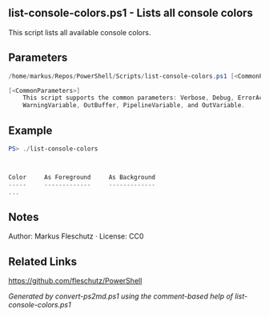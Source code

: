 ## list-console-colors.ps1 - Lists all console colors

This script lists all available console colors.

## Parameters
```powershell
/home/markus/Repos/PowerShell/Scripts/list-console-colors.ps1 [<CommonParameters>]

[<CommonParameters>]
    This script supports the common parameters: Verbose, Debug, ErrorAction, ErrorVariable, WarningAction, 
    WarningVariable, OutBuffer, PipelineVariable, and OutVariable.
```

## Example
```powershell
PS> ./list-console-colors



Color     As Foreground     As Background
-----     -------------     -------------
...

```

## Notes
Author: Markus Fleschutz · License: CC0

## Related Links
https://github.com/fleschutz/PowerShell

*Generated by convert-ps2md.ps1 using the comment-based help of list-console-colors.ps1*
